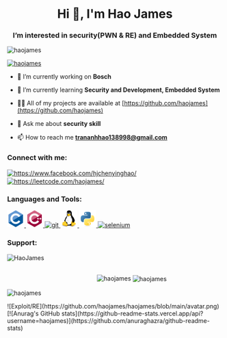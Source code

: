 <h1 align="center">Hi 👋, I'm Hao James</h1>
<h3 align="center">I’m interested in security(PWN & RE) and Embedded System</h3>

<p align="left"> <img src="https://komarev.com/ghpvc/?username=haojames&label=Profile%20views&color=0e75b6&style=flat" alt="haojames" /> </p>

<p align="left"> <a href="https://github.com/ryo-ma/github-profile-trophy"><img src="https://github-profile-trophy.vercel.app/?username=haojames" alt="haojames" /></a> </p>

- 🔭 I’m currently working on **Bosch**

- 🌱 I’m currently learning **Security and Development, Embedded System**

- 👨‍💻 All of my projects are available at [https://github.com/haojames](https://github.com/haojames)

- 💬 Ask me about **security skill**

- 📫 How to reach me **trananhhao138998@gmail.com**

<h3 align="left">Connect with me:</h3>
<p align="left">
<a href="https://fb.com/https://www.facebook.com/hjchenyinghao/" target="blank"><img align="center" src="https://raw.githubusercontent.com/rahuldkjain/github-profile-readme-generator/master/src/images/icons/Social/facebook.svg" alt="https://www.facebook.com/hjchenyinghao/" height="30" width="40" /></a>
<a href="https://www.leetcode.com/https://leetcode.com/haojames/" target="blank"><img align="center" src="https://raw.githubusercontent.com/rahuldkjain/github-profile-readme-generator/master/src/images/icons/Social/leet-code.svg" alt="https://leetcode.com/haojames/" height="30" width="40" /></a>
</p>

<h3 align="left">Languages and Tools:</h3>
<p align="left"> <a href="https://www.cprogramming.com/" target="_blank"> <img src="https://raw.githubusercontent.com/devicons/devicon/master/icons/c/c-original.svg" alt="c" width="40" height="40"/> </a> <a href="https://www.w3schools.com/cpp/" target="_blank"> <img src="https://raw.githubusercontent.com/devicons/devicon/master/icons/cplusplus/cplusplus-original.svg" alt="cplusplus" width="40" height="40"/> </a> <a href="https://git-scm.com/" target="_blank"> <img src="https://www.vectorlogo.zone/logos/git-scm/git-scm-icon.svg" alt="git" width="40" height="40"/> </a> <a href="https://www.linux.org/" target="_blank"> <img src="https://raw.githubusercontent.com/devicons/devicon/master/icons/linux/linux-original.svg" alt="linux" width="40" height="40"/> </a> <a href="https://www.python.org" target="_blank"> <img src="https://raw.githubusercontent.com/devicons/devicon/master/icons/python/python-original.svg" alt="python" width="40" height="40"/> </a> <a href="https://www.selenium.dev" target="_blank"> <img src="https://raw.githubusercontent.com/detain/svg-logos/780f25886640cef088af994181646db2f6b1a3f8/svg/selenium-logo.svg" alt="selenium" width="40" height="40"/> </a> </p>

<h3 align="left">Support:</h3>
<p><a href="https://www.buymeacoffee.com/HaoJames"> <img align="left" src="https://cdn.buymeacoffee.com/buttons/v2/default-yellow.png" height="50" width="210" alt="HaoJames" /></a></p><br><br>

<p><img align="left" src="https://github-readme-stats.vercel.app/api/top-langs?username=haojames&show_icons=true&locale=en&layout=compact" alt="haojames" /></p>

<p>&nbsp;<img align="center" src="https://github-readme-stats.vercel.app/api?username=haojames&show_icons=true&locale=en" alt="haojames" /></p>

<p><img align="center" src="https://github-readme-streak-stats.herokuapp.com/?user=haojames&" alt="haojames" /></p>
![Exploit/RE](https://github.com/haojames/haojames/blob/main/avatar.png)
[![Anurag's GitHub stats](https://github-readme-stats.vercel.app/api?username=haojames)](https://github.com/anuraghazra/github-readme-stats)
